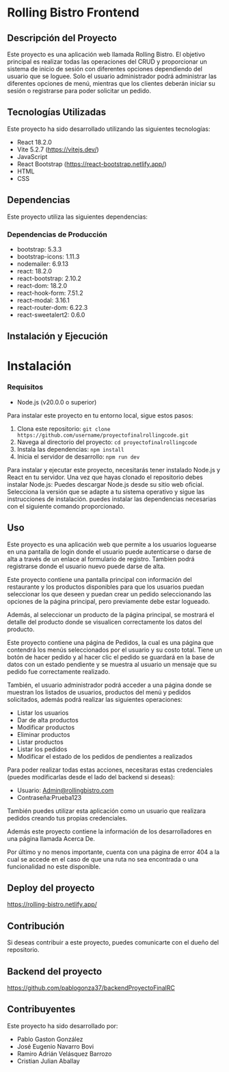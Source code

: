 # Rolling Bistro Frontend

## Descripción del Proyecto

Este proyecto es una aplicación web llamada Rolling Bistro. El objetivo principal es realizar todas las operaciones del CRUD y proporcionar un sistema de inicio de sesión con diferentes opciones dependiendo del usuario que se loguee. Solo el usuario administrador podrá administrar las diferentes opciones de menú, mientras que los clientes deberán iniciar su sesión o registrarse para poder solicitar un pedido.


## Tecnologías Utilizadas

Este proyecto ha sido desarrollado utilizando las siguientes tecnologías:

- React 18.2.0
- Vite 5.2.7 (https://vitejs.dev/)
- JavaScript
- React Bootstrap (https://react-bootstrap.netlify.app/)
- HTML
- CSS

## Dependencias

Este proyecto utiliza las siguientes dependencias:

### Dependencias de Producción

- bootstrap: 5.3.3
- bootstrap-icons: 1.11.3
- nodemailer: 6.9.13
- react: 18.2.0
- react-bootstrap: 2.10.2
- react-dom: 18.2.0
- react-hook-form: 7.51.2
- react-modal: 3.16.1
- react-router-dom: 6.22.3
- react-sweetalert2: 0.6.0

## Instalación y Ejecución

# Instalación
### Requisitos

- Node.js (v20.0.0 o superior)

Para instalar este proyecto en tu entorno local, sigue estos pasos:

1. Clona este repositorio: `git clone https://github.com/username/proyectofinalrollingcode.git`
2. Navega al directorio del proyecto: `cd proyectofinalrollingcode`
3. Instala las dependencias: `npm install`
4. Inicia el servidor de desarrollo: `npm run dev`

Para instalar y ejecutar este proyecto, necesitarás tener instalado Node.js y React en tu servidor. Una vez que hayas clonado el repositorio debes instalar Node.js: Puedes descargar Node.js desde su sitio web oficial. Selecciona la versión que se adapte a tu sistema operativo y sigue las instrucciones de instalación.
puedes instalar las dependencias necesarias con el siguiente comando proporcionado.

## Uso

Este proyecto es una aplicación web que permite a los usuarios loguearse en una pantalla de login donde el usuario puede autenticarse o darse de alta a través de un enlace al formulario de registro.
Tambien podrá registrarse donde el usuario nuevo puede darse de alta.

Este proyecto contiene una pantalla principal con información del restaurante y los productos disponibles para que los usuarios puedan
seleccionar los que deseen y puedan crear un pedido seleccionando las opciones de la página principal, pero previamente debe estar logueado.

Además, al seleccionar un producto de la página principal, se mostrará el detalle del producto donde se visualicen correctamente los datos del producto.

Este proyecto contiene una página de Pedidos, la cual es una página que contendrá los menús seleccionados por el usuario y su costo total. Tiene un botón de
hacer pedido y al hacer clic el pedido se guardará en la base de datos con un estado pendiente y se muestra al usuario un mensaje que su pedido fue correctamente realizado.

También, el usuario administrador podrá acceder a una página donde se muestran los listados de usuarios,
productos del menú y pedidos solicitados, además podrá realizar las siguientes operaciones:

- Listar los usuarios
- Dar de alta productos
- Modificar productos
- Eliminar productos
- Listar productos
- Listar los pedidos
- Modificar el estado de los pedidos de pendientes a realizados

Para poder realizar todas estas acciones, necesitaras estas credenciales (puedes modificarlas desde el lado del backend si deseas):
- Usuario: Admin@rollingbistro.com
- Contraseña:Prueba123

También puedes utilizar esta aplicación como un usuario que realizara pedidos creando tus propias credenciales.

Además este proyecto contiene la información de los desarrolladores en una página llamada Acerca De.

Por último y no menos importante, cuenta con una página de error 404 a la cual se accede en el caso de que una ruta no sea encontrada o una funcionalidad no este disponible.

## Deploy del proyecto

https://rolling-bistro.netlify.app/

## Contribución

Si deseas contribuir a este proyecto, puedes comunicarte con el dueño del repositorio.

## Backend del proyecto

https://github.com/pablogonza37/backendProyectoFinalRC

## Contribuyentes
Este proyecto ha sido desarrollado por:
- Pablo Gaston González
- José Eugenio Navarro Bovi
- Ramiro Adrián Velásquez Barrozo
- Cristian Julian Aballay
